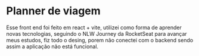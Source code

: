 # Planner de viagem

Esse front end foi feito em react + vite, utilizei como forma de aprender novas tecnologias, seguindo o NLW Journey da RocketSeat para avançar meus estudos, fiz todo o desing, porem não conectei com o backend sendo assim a aplicação não está funcional.
